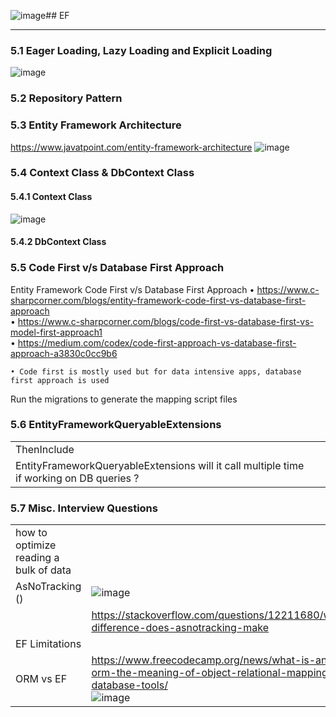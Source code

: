 ![image](https://github.com/user-attachments/assets/f116e3c4-92a4-4b26-8108-a4740b2a52af)## EF

----------------------------------------------------------
### 5.1 Eager Loading, Lazy Loading and Explicit Loading 
![image](https://github.com/user-attachments/assets/a989fae0-a98b-431f-98ec-25e24e3ae441)

### 5.2 Repository Pattern

### 5.3 Entity Framework Architecture

https://www.javatpoint.com/entity-framework-architecture
![image](https://github.com/user-attachments/assets/8001c34b-f847-4eff-ac1f-4c365a9f1d62)

### 5.4 Context Class & DbContext Class

#### 5.4.1 Context Class
![image](https://github.com/user-attachments/assets/0a9f29a3-f26f-4c5c-b2aa-d68c0550c25b)

#### 5.4.2 DbContext Class

### 5.5 Code First v/s Database First Approach

Entity Framework Code First v/s Database First Approach
	• https://www.c-sharpcorner.com/blogs/entity-framework-code-first-vs-database-first-approach  <br/>
	• https://www.c-sharpcorner.com/blogs/code-first-vs-database-first-vs-model-first-approach1   <br/>
	• https://medium.com/codex/code-first-approach-vs-database-first-approach-a3830c0cc9b6        <br/>
	
	• Code first is mostly used but for data intensive apps, database first approach is used
Run the migrations to generate the mapping script files

### 5.6 EntityFrameworkQueryableExtensions 
| | | 
| - | - |
| ThenInclude |  | 
| EntityFrameworkQueryableExtensions will it call multiple time if working on DB queries ? | |

### 5.7 Misc. Interview Questions
| | | 
| - | - |
| how to optimize reading a bulk of data | |
| AsNoTracking () |  ![image](https://github.com/user-attachments/assets/76756fc6-6362-41b9-8c1e-3c7a05f39d9b) |
| | https://stackoverflow.com/questions/12211680/what-difference-does-asnotracking-make <br/>  | 
| EF Limitations | |
| ORM vs EF | https://www.freecodecamp.org/news/what-is-an-orm-the-meaning-of-object-relational-mapping-database-tools/ <br/> ![image](https://github.com/user-attachments/assets/5a33c03c-1a4c-427e-9ac7-f9b9a6a1f674) | 







 




